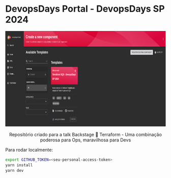 # DevopsDays Portal - DevopsDays SP 2024

<p align="center">
    <img src="assets/backstage-example.png" alt="Logo" width="900" height="300">
    <p align="center">
  Repositório criado para a talk Backstage 💚 Terraform - Uma combinação poderosa para Ops, maravilhosa para Devs
  </p>
</p>

Para rodar localmente:

```sh
export GITHUB_TOKEN=<seu-personal-access-token>
yarn install
yarn dev
```
